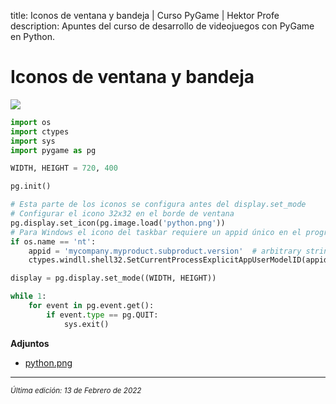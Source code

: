 title: Iconos de ventana y bandeja | Curso PyGame | Hektor Profe
description: Apuntes del curso de desarrollo de videojuegos con PyGame en Python.

# Iconos de ventana y bandeja

![]({{cdn}}/pygame/006.png)

```python
import os
import ctypes
import sys
import pygame as pg

WIDTH, HEIGHT = 720, 400

pg.init()

# Esta parte de los iconos se configura antes del display.set_mode
# Configurar el icono 32x32 en el borde de ventana
pg.display.set_icon(pg.image.load('python.png'))
# Para Windows el icono del taskbar requiere un appid único en el programa
if os.name == 'nt':
    appid = 'mycompany.myproduct.subproduct.version'  # arbitrary string
    ctypes.windll.shell32.SetCurrentProcessExplicitAppUserModelID(appid)

display = pg.display.set_mode((WIDTH, HEIGHT))

while 1:
    for event in pg.event.get():
        if event.type == pg.QUIT:
            sys.exit()
```

**Adjuntos**

* [python.png]({{cdn}}/pygame/python.png)


___
<small class="edited"><i>Última edición: 13 de Febrero de 2022</i></small>